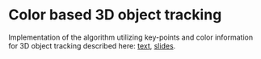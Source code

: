 # Color based 3D object tracking
Implementation of the algorithm utilizing key-points and color information for 3D object tracking described here: [text](https://drive.google.com/file/d/1AbYXpdjDpLBzRB0QTNqeC2kk_17e1yor/view), [slides](https://drive.google.com/file/d/12RpEQRl-QqlZjMmzOgddN3o8YEYAdXnL/view).
